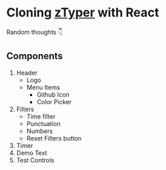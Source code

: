 # Cloning [zTyper](https://ztype.ziadev.com/) with React

Random thoughts 👇

## Components

1.  Header
    - Logo
    - Menu Items
      - Github Icon
      - Color Picker
2.  Filters
    - Time filter
    - Punctuation
    - Numbers
    - Reset Filters button
3.  Timer
4.  Demo Text
5.  Test Controls
